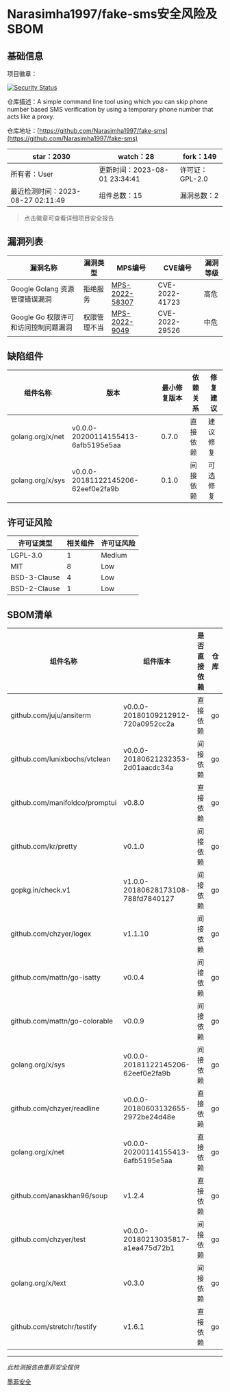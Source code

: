 # Narasimha1997/fake-sms安全风险及SBOM

## 基础信息

项目徽章：

[![Security Status](https://www.murphysec.com/platform3/v31/badge/1695499258303438848.svg)](https://www.murphysec.com/console/report/1695499257963700224/1695499258303438848)

仓库描述：A simple command line tool using which you can skip phone number based SMS verification by using a temporary phone number that acts like a proxy.

仓库地址：[https://github.com/Narasimha1997/fake-sms](https://github.com/Narasimha1997/fake-sms)

| star：2030 | watch：28 | fork：149 |
| ----------- | -------------- | ------------ |
| 所有者：User | 更新时间：2023-08-01 23:34:41 | 许可证：GPL-2.0 |
| 最近检测时间：2023-08-27 02:11:49 | 组件总数：15 | 漏洞总数：2 |

> 点击徽章可查看详细项目安全报告



## 漏洞列表

| 漏洞名称 | 漏洞类型 | MPS编号 | CVE编号 | 漏洞等级 |
| ------- | ------ | ------- | ------ | ----- |
|Google Golang 资源管理错误漏洞|拒绝服务|[MPS-2022-58307](https://www.oscs1024.com/hd/MPS-2022-58307)|CVE-2022-41723|高危|
|Google Go 权限许可和访问控制问题漏洞|权限管理不当|[MPS-2022-9049](https://www.oscs1024.com/hd/MPS-2022-9049)|CVE-2022-29526|中危|




## 缺陷组件

| 组件名称 | 版本 | 最小修复版本 | 依赖关系 | 修复建议 |
| -------- | ---- | ------------ | -------- | -------- |
|golang.org/x/net|v0.0.0-20200114155413-6afb5195e5aa|0.7.0|直接依赖|建议修复|C:0|H:1|M:0|L:0|
|golang.org/x/sys|v0.0.0-20181122145206-62eef0e2fa9b|0.1.0|间接依赖|可选修复|C:0|H:0|M:1|L:0|




## 许可证风险

| 许可证类型 | 相关组件 | 许可证风险 |
| ---------- | -------- | ---------- |
|LGPL-3.0|1|Medium|
|MIT|8|Low|
|BSD-3-Clause|4|Low|
|BSD-2-Clause|1|Low|




## SBOM清单

| 组件名称 | 组件版本 | 是否直接依赖 | 仓库 |
| -------- | -------- | ------------ | ---- |
|github.com/juju/ansiterm|v0.0.0-20180109212912-720a0952cc2a|直接依赖|go|
|github.com/lunixbochs/vtclean|v0.0.0-20180621232353-2d01aacdc34a|间接依赖|go|
|github.com/manifoldco/promptui|v0.8.0|直接依赖|go|
|github.com/kr/pretty|v0.1.0|间接依赖|go|
|gopkg.in/check.v1|v1.0.0-20180628173108-788fd7840127|间接依赖|go|
|github.com/chzyer/logex|v1.1.10|间接依赖|go|
|github.com/mattn/go-isatty|v0.0.4|间接依赖|go|
|github.com/mattn/go-colorable|v0.0.9|间接依赖|go|
|golang.org/x/sys|v0.0.0-20181122145206-62eef0e2fa9b|间接依赖|go|
|github.com/chzyer/readline|v0.0.0-20180603132655-2972be24d48e|直接依赖|go|
|golang.org/x/net|v0.0.0-20200114155413-6afb5195e5aa|直接依赖|go|
|github.com/anaskhan96/soup|v1.2.4|直接依赖|go|
|github.com/chzyer/test|v0.0.0-20180213035817-a1ea475d72b1|间接依赖|go|
|golang.org/x/text|v0.3.0|间接依赖|go|
|github.com/stretchr/testify|v1.6.1|直接依赖|go|


------

*此检测报告由墨菲安全提供*

[墨菲安全](www.murphysec.com)